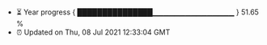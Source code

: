 - ⏳ Year progress { ███████████████▁▁▁▁▁▁▁▁▁▁▁▁▁▁▁ } 51.65 %
- ⏰ Updated on Thu, 08 Jul 2021 12:33:04 GMT

